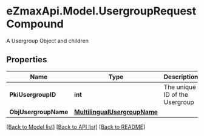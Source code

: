 # eZmaxApi.Model.UsergroupRequestCompound
A Usergroup Object and children

## Properties

Name | Type | Description | Notes
------------ | ------------- | ------------- | -------------
**PkiUsergroupID** | **int** | The unique ID of the Usergroup | [optional] 
**ObjUsergroupName** | [**MultilingualUsergroupName**](MultilingualUsergroupName.md) |  | 

[[Back to Model list]](../README.md#documentation-for-models) [[Back to API list]](../README.md#documentation-for-api-endpoints) [[Back to README]](../README.md)

